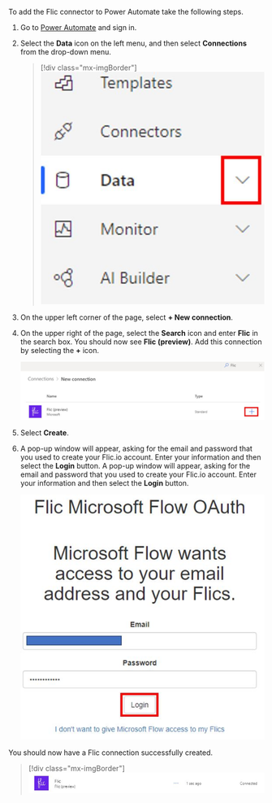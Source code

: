 To add the Flic connector to Power Automate take the following steps.

1. Go to [Power Automate](https://flow.microsoft.com/?azure-portal=true) and sign in.

1. Select the **Data** icon on the left menu, and then select **Connections** from the drop-down menu.

	> [!div class="mx-imgBorder"]
	> [![Screenshot of Data in the left menu navigation.](../media/data-connection.jpg)](../media/data-connection.jpg#lightbox)

1. On the upper left corner of the page, select **+ New connection**.

1. On the upper right of the page, select the **Search** icon and enter **Flic** in the search box. You should now see **Flic (preview)**. Add this connection by selecting the **+** icon.

    ![Screenshot of New connection with Add Flic connection highlighted.](../media/add-flic-connection.jpg)

1. Select **Create**.

1. A pop-up window will appear, asking for the email and password that you used to create your Flic.io account. Enter your information and then select the **Login** button. A pop-up window will appear, asking for the email and password that you used to create your Flic.io account. Enter your information and then select the **Login** button.

    ![Screenshot of the Flic connector email password.](../media/flic-connector-email-password.jpg)

You should now have a Flic connection successfully created.

> [!div class="mx-imgBorder"]
> [![Screenshot of a flic connection successfully created.](../media/flic-connection-created.jpg)](../media/flic-connection-created.jpg#lightbox)